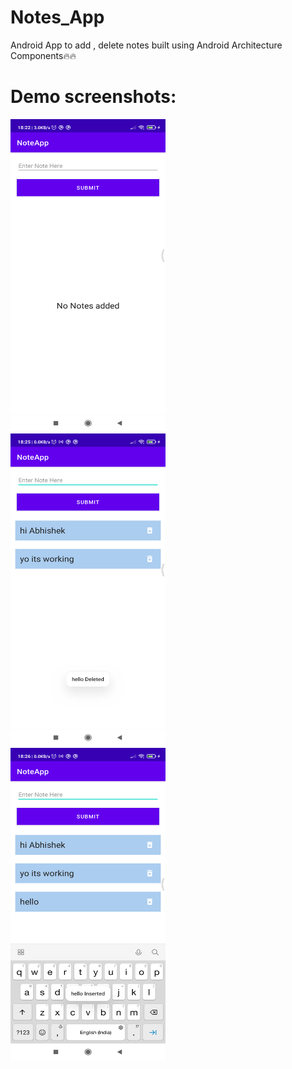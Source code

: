 # Notes_App
Android App to add , delete notes built using Android Architecture Components🔥🔥

# Demo screenshots:
<img src="https://github.com/Abhishek765/Notes_App/blob/master/DemoImages/demo1.png" width="248" height="500">&#160; &#160;&#160;  
<img src="https://github.com/Abhishek765/Notes_App/blob/master/DemoImages/demo2.png" width="248" height="500">&#160; &#160;&#160;
<img src="https://github.com/Abhishek765/Notes_App/blob/master/DemoImages/demo3.png" width="248" height="500">
